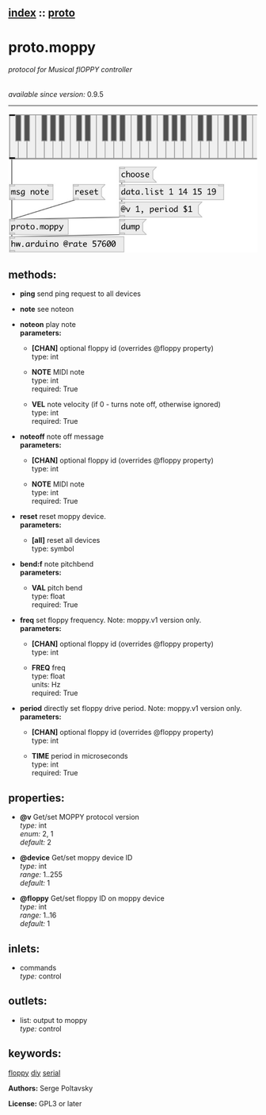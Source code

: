[index](index.html) :: [proto](category_proto.html)
---

# proto.moppy

###### protocol for Musical flOPPY controller

*available since version:* 0.9.5

---




[![example](../examples/img/proto.moppy.jpg)](../examples/pd/proto.moppy.pd)





## methods:

* **ping**
send ping request to all devices<br>

* **note**
see noteon<br>

* **noteon**
play note<br>
  __parameters:__
  - **[CHAN]** optional floppy id (overrides @floppy property)<br>
    type: int <br>

  - **NOTE** MIDI note<br>
    type: int <br>
    required: True <br>

  - **VEL** note velocity (if 0 - turns note off, otherwise ignored)<br>
    type: int <br>
    required: True <br>

* **noteoff**
note off message<br>
  __parameters:__
  - **[CHAN]** optional floppy id (overrides @floppy property)<br>
    type: int <br>

  - **NOTE** MIDI note<br>
    type: int <br>
    required: True <br>

* **reset**
reset moppy device.<br>
  __parameters:__
  - **[all]** reset all devices<br>
    type: symbol <br>

* **bend:f**
note pitchbend<br>
  __parameters:__
  - **VAL** pitch bend<br>
    type: float <br>
    required: True <br>

* **freq**
set floppy frequency. Note: moppy.v1 version only.<br>
  __parameters:__
  - **[CHAN]** optional floppy id (overrides @floppy property)<br>
    type: int <br>

  - **FREQ** freq<br>
    type: float <br>
    units: Hz <br>
    required: True <br>

* **period**
directly set floppy drive period. Note: moppy.v1 version only.<br>
  __parameters:__
  - **[CHAN]** optional floppy id (overrides @floppy property)<br>
    type: int <br>

  - **TIME** period in microseconds<br>
    type: int <br>
    required: True <br>




## properties:

* **@v** 
Get/set MOPPY protocol version<br>
_type:_ int<br>
_enum:_ 2, 1<br>
_default:_ 2<br>

* **@device** 
Get/set moppy device ID<br>
_type:_ int<br>
_range:_ 1..255<br>
_default:_ 1<br>

* **@floppy** 
Get/set floppy ID on moppy device<br>
_type:_ int<br>
_range:_ 1..16<br>
_default:_ 1<br>



## inlets:

* commands<br>
_type:_ control



## outlets:

* list: output to moppy<br>
_type:_ control



## keywords:

[floppy](keywords/floppy.html)
[diy](keywords/diy.html)
[serial](keywords/serial.html)






**Authors:** Serge Poltavsky




**License:** GPL3 or later





